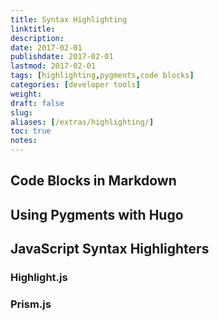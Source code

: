 ```yaml
---
title: Syntax Highlighting
linktitle:
description:
date: 2017-02-01
publishdate: 2017-02-01
lastmod: 2017-02-01
tags: [highlighting,pygments,code blocks]
categories: [developer tools]
weight:
draft: false
slug:
aliases: [/extras/highlighting/]
toc: true
notes:
---
```


## Code Blocks in Markdown

## Using Pygments with Hugo

## JavaScript Syntax Highlighters

### Highlight.js

### Prism.js

